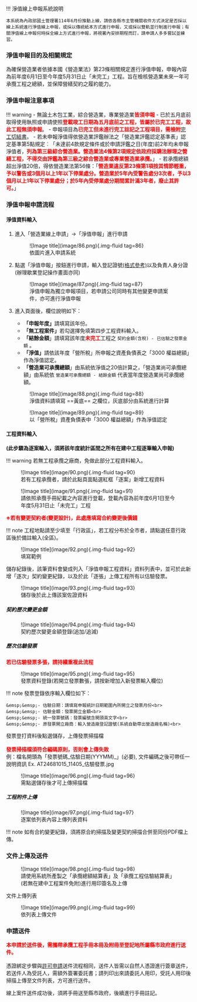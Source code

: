 !!! 淨值線上申報系統說明

    本系統為內政部國土管理署114年6月份推動上線，請依各縣市主管機關收件方式決定是否採以線上系統進行淨值線上申報，或採以傳統紙本方式進行申報，又或採以雙軌並行制進行申報；有關淨值線上申報何時採全線上方式進行申報，將視署內安排期程而訂，請申請人多多嘗試並練習。

### 淨值申報目的及相關規定

為確保營造業者依據本國《營造業法》第23條相關規定進行淨值申報，申報內容為前年度6月1日至今年度5月31日止「未完工」工程。旨在檢核營造業未來一年可承攬工程之總額，並保障營繕契約之履約能力。

### 淨值申報注意事項

!!! warning
    - 無論土木包工業，綜合營造業，專業營造業<span style="color:red; font-weight:bold;">皆須申報</span>
    - 已於五月底前取得使用執照或申請使照<span style="color:red; font-weight:bold;">登載竣工日期為五月底前之工程，皆屬於已完工工程，故此工程無須申報</span>。
    - 申報項目為<span style="color:red; font-weight:bold;">已完工但未進行完工註記之工程項目，需檢附</span>[完工切結書](https://www.klcg.gov.tw/wSite/public/Attachment/01803/f1721186277260.odt)。
    - 若未申報淨值得依營造業評鑑辦法之「營造業評鑑認定基準表」認定基準第5點規定︰「未達前4款規定條件或於申請評鑑之日(年度)前2年均未申報淨值者，<span style="color:red; font-weight:bold;">列為第三級綜合營造業。營造業法4條第2項規定依政府採購法辦理之營繕工程，不得交由評鑑為第三級之綜合營造業或專業營造業承攬。</span>」
    - 若承攬總額超出淨值20倍，得依營造業法第56條：「<span style="color:red; font-weight:bold;">營造業違反第23條第1項按其情節輕重，予以警告或3個月以上1年以下停業處分。營造業於5年內受警告處分3次者，予以3個月以上1年以下停業處分；於5年內受停業處分期間累計滿3年者，廢止其許可。</span>」

### 淨值申報申請流程
#### 淨值資料輸入
1. 進入「營造業線上申請」→「淨值申報」進行申請
    <figure markdown="span">
    ![Image title](image/86.png){.img-fluid tag=86}
    <figcaption>依圖片進入申請系統</figcaption>
    </figure>
2. 點選「淨值申報」按鈕進行申請，輸入登記證號[(格式參考)](./General_Construction/change_capital.md)以及負責人身分證(辦理歇業登記操作畫面亦同)

    <figure markdown="span">
    ![Image title](image/87.png){.img-fluid tag=87}
    <figcaption>淨值申報為獨立申報項目，若申請公司同時有其他變更申請案件，亦可進行淨值申報</figcaption>
    </figure>
3. 進入頁面後，欄位說明如下：<br>
    - <span style="font-weight:bold;">「申報年度」</span>請填寫該年份。
    - <span style="font-weight:bold;">「無工程案件」</span>若勾選擇免填第四步工程資料輸入。
    - <span style="font-weight:bold;">「結餘金額</span>」請填寫該年度<span style="color:red; font-weight:bold;">未完工</span>工程之 `契約金額(含稅) - 已估驗之發票金額` 。
    - <span style="font-weight:bold;">「淨值」</span>請依該年度「營所稅」所申報之資產負債表之「3000 權益總額」作為淨值認定。
    - <span style="font-weight:bold;">「營造業可承攬總額</span>」由系統依淨值之20倍計算之，「營造業尚可承攬總額」由系統依 `營造業可承攬總額 - 結餘金額` 代表當年度營造業尚可承攬總額。
    <figure markdown="span">
    ![Image title](image/88.png){.img-fluid tag=88}
    <figcaption>淨值資料請填寫 ==黃底== 之欄位，灰底部分由系統進行計算</figcaption>
    </figure>
    <figure markdown="span">
    ![Image title](image/89.png){.img-fluid tag=89}
    <figcaption>以「營所稅」資產負債表中「3000 權益總額」作為淨值認定</figcaption>
    </figure>
#### 工程資料輸入

<span style="font-weight:bold;">(此步驟為逐案輸入，須將該年度統計區間之所有在建中工程逐筆輸入申報)</span>

!!! warning
    若無工程承攬之廠商，免做此部分工程資料輸入。

<figure markdown="span">
![Image title](image/90.png){.img-fluid tag=90}
<figcaption>若有工程承攬者，請於此點頁面點選紅框「逐案」新增工程資料</figcaption>
</figure>

<figure markdown="span">
![Image title](image/91.png){.img-fluid tag=91}
<figcaption>請依照承攬手冊紀載之內容進行登載，登載內容為前年度6月1日至今年度5月31日止「未完工」工程</figcaption>
</figure>
<span style="color:red; font-weight:bold;">※若有變更契約者(變更設計)，此處應填寫合約變更後價錢</span>

!!! note
    工程地點請至少填至「行政區」，若工程分布於全市者，請點選任意行政區後於備註輸入(全區)。

<figure markdown="span">
![Image title](image/92.png){.img-fluid tag=92}
<figcaption>填寫範例</figcaption>
</figure>

儲存紀錄後，該筆資料會變成列入「淨值申報工程資料」資料列表中，並可於此新增「逐次」契約變更紀錄，以及於此「逐張」上傳工程所有以估驗發票。

<figure markdown="span">
![Image title](image/93.png){.img-fluid tag=93}
<figcaption>儲存後於此上傳該案佐證資料</figcaption>
</figure>



##### 契約歷次變更金額
<figure markdown="span">
![Image title](image/94.png){.img-fluid tag=94}
<figcaption>契約歷次變更金額登錄(追加/追減)</figcaption>
</figure>

##### 歷次估驗發票
<span style="color:red; font-weight:bold;">若已估驗發票多張，請持續重複此流程</span>
<figure markdown="span">
![Image title](image/95.png){.img-fluid tag=95}
<figcaption>發票資料登錄(若開立發票數張，請按新增加入新發票輸入欄位)</figcaption>
</figure>

!!! note
    發票登錄依序輸入欄位如下：
    
    &emsp;&emsp;- 估驗日期：請填寫申報統計日期範圍內所開立之發票月份<br>
    &emsp;&emsp;- 估驗金額：發票開立金額<br>
    &emsp;&emsp;- 統一發票號碼：發票編號含開頭英文字<br>
    &emsp;&emsp;- 原發票開立廠商：輸入營造廠登記證號(系統自動帶出營造廠名稱)<br>

發票登打資料後點選儲存，上傳發票掃描檔<br><br>
<span style="color:red; font-weight:bold;">發票掃描檔須符合編碼原則，否則會上傳失敗</span><br>
例：檔名開頭為「發票號碼_估驗日期(YYYMM)_」(必要), 文件編碼之後可帶任一說明資訊
Ex. AT24681015_11405_估驗發票.jpg
<figure markdown="span">
![Image title](image/96.png){.img-fluid tag=96}
<figcaption>需點選儲存後才可上傳掃描檔</figcaption>
</figure>

##### 工程附件上傳
<figure markdown="span">
![Image title](image/97.png){.img-fluid tag=97}
<figcaption>逐案依列表內容上傳列表資料</figcaption>
</figure>
!!! note
    如有合約變更紀錄，須將原合約掃描及變更契約掃描合併至同份PDF檔上傳。
    
### 文件上傳及送件

<figure markdown="span">
![Image title](image/98.png){.img-fluid tag=98}
<figcaption>請使用系統所產製之「承攬總額結算表」及「承攬工程估驗結算表」(若無在建中工程案件免附)進行用印簽名及上傳</figcaption>
</figure>

文件上傳列表
<figure markdown="span">
![Image title](image/99.png){.img-fluid tag=99}
<figcaption>依列表上傳文件</figcaption>
</figure>

### 申請送件
<span style="color:red; font-weight:bold;">本申請於送件後，需攜帶承攬工程手冊本冊及附冊至登記地所屬縣市政府進行送件。</span><br><br>
憑證綁定步驟與[許可申請](./General_Construction/Contractors_Registration.md)送件流程相同，送件人皆需以自然人憑證進行簽章送件，若送件人為受託人，需額外簽署委託書；請列印出來請委託人用印，受託人用印後掃描上傳至文件列表，方可進行送件。<br>

線上案件送件成功後，須將手冊送至縣市政府，後續進行手冊註記。